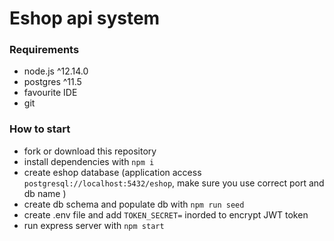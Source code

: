 # Eshop api system  

### Requirements

- node.js ^12.14.0
- postgres ^11.5
- favourite IDE
- git

### How to start

- fork or download this repository
- install dependencies with `npm i`
- create eshop database (application access `postgresql://localhost:5432/eshop`, make sure you use correct port and db name )
- create db schema and populate db with `npm run seed`
- create .env file and add ``` TOKEN_SECRET= ``` inorded to encrypt JWT token
- run express server with `npm start`
